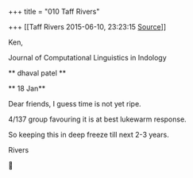 +++
title = "010 Taff Rivers"

+++
[[Taff Rivers	2015-06-10, 23:23:15 [Source](https://groups.google.com/g/samskrita/c/2CJyKBERFNw)]]



Ken,

  

  

  Journal of Computational Linguistics in Indology

  

**  dhaval patel **

**  18 Jan**

  Dear friends, I guess time is not yet ripe.

  4/137 group favouring it is at best lukewarm response.

  So keeping this in deep freeze till next 2-3 years.

  

Rivers



